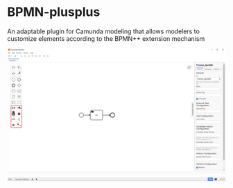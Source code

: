 # BPMN-plusplus
 An adaptable plugin for Camunda modeling that allows modelers to customize elements according to the BPMN++ extension mechanism

![image](https://github.com/HangyuCheng/BPMN-plusplus-plugin/blob/main/resources/result/BPMNplusplus-img.png)
